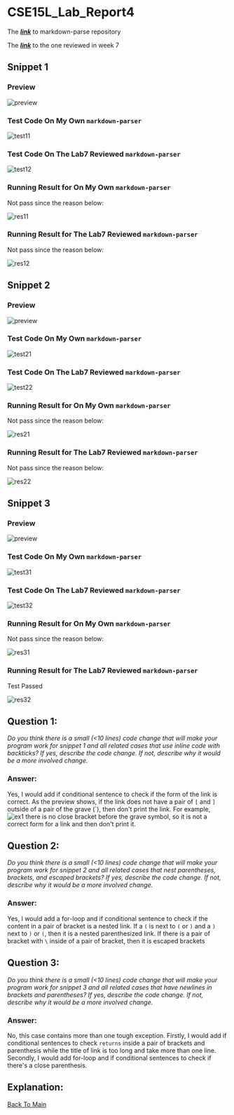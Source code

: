 # CSE15L_Lab_Report4

The ***[link](https://github.com/AngeliaZddl/Lab7_markdown-parser)*** to markdown-parse repository

The ***[link](https://github.com/mv5903/markdown-parser)*** to the one reviewed in week 7

## Snippet 1

### Preview
![preview](snippet1.png)

### Test Code On My Own `markdown-parser`
![test11](test11.png)
### Test Code On The Lab7 Reviewed `markdown-parser`
![test12](test12.png)

### Running Result for On My Own `markdown-parser`
Not pass since the reason below:

![res11](result11.png)

### Running Result for The Lab7 Reviewed `markdown-parser`
Not pass since the reason below:

![res12](result12.png)

## Snippet 2

### Preview
![preview](snippet2.png)

### Test Code On My Own `markdown-parser`
![test21](test21.png)
### Test Code On The Lab7 Reviewed `markdown-parser`
![test22](test22.png)

### Running Result for On My Own `markdown-parser`
Not pass since the reason below:

![res21](result21.png)

### Running Result for The Lab7 Reviewed `markdown-parser`
Not pass since the reason below:

![res22](result22.png)

## Snippet 3

### Preview
![preview](snippet3.png)

### Test Code On My Own `markdown-parser`
![test31](test31.png)
### Test Code On The Lab7 Reviewed `markdown-parser`
![test32](test32.png)

### Running Result for On My Own `markdown-parser`
Not pass since the reason below:

![res31](result31.png)

### Running Result for The Lab7 Reviewed `markdown-parser`
Test Passed

![res32](result32.png)

## Question 1:

*Do you think there is a small (<10 lines) code change that will make your program work for snippet 1 and all related cases that use inline code with backticks? If yes, describe the code change. If not, describe why it would be a more involved change.*

### Answer: 
Yes, I would add if conditional sentence to check if the form of the link is correct. As the preview shows, if the link does not have a pair of `[` and `]` outside of a pair of the grave (`), then don't print the link.
For example, ![ex1](ex1.png) there is no close bracket before the grave symbol, so it is not a correct form for a link and then don't print it.

## Question 2:

*Do you think there is a small (<10 lines) code change that will make your program work for snippet 2 and all related cases that nest parentheses, brackets, and escaped brackets? If yes, describe the code change. If not, describe why it would be a more involved change.*

### Answer:
Yes, I would add a for-loop and if conditional sentence to check if the content in a pair of bracket is a nested link. If a `(` is next to `(` or `)` and a `)` next to `)` or `(`, then it is a nested parenthesized link. If there is a pair of bracket with `\` inside of a pair of bracket, then it is escaped brackets

## Question 3:

*Do you think there is a small (<10 lines) code change that will make your program work for snippet 3 and all related cases that have newlines in brackets and parentheses? If yes, describe the code change. If not, describe why it would be a more involved change.*

### Answer: 
No, this case contains more than one tough exception. Firstly, I would add if conditional sentences to check `returns` inside a pair of brackets and parenthesis while the title of link is too long and take more than one line. Secondly, I would add for-loop and if conditional sentences to check if there's a close parenthesis.

## Explanation:



[Back To Main](https://angeliazddl.github.io/CSE15L_Lab_Report/)